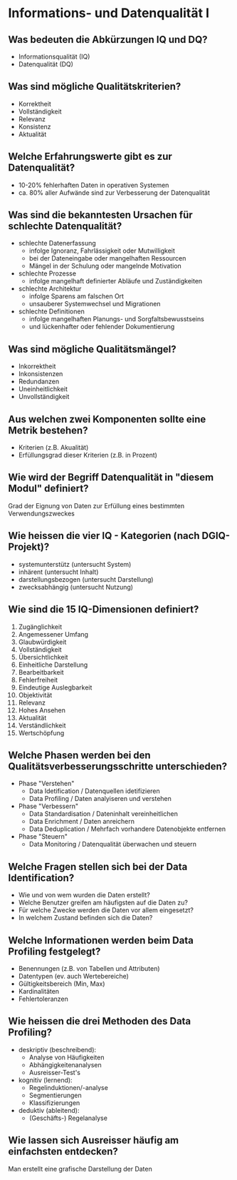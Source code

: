 # Informations- und Datenqualität I

## Was bedeuten die Abkürzungen IQ und DQ?
* Informationsqualität (IQ)
* Datenqualität (DQ)

## Was sind mögliche Qualitätskriterien?
* Korrektheit
* Vollständigkeit
* Relevanz
* Konsistenz
* Aktualität

## Welche Erfahrungswerte gibt es zur Datenqualität?
* 10-20% fehlerhaften Daten in operativen Systemen
* ca. 80% aller Aufwände sind zur Verbesserung der Datenqualität 

## Was sind die bekanntesten Ursachen für schlechte Datenqualität?
* schlechte Datenerfassung
    * infolge Ignoranz, Fahrlässigkeit oder Mutwilligkeit 
    * bei der Dateneingabe oder mangelhaften Ressourcen
    * Mängel in der Schulung oder mangelnde Motivation
* schlechte Prozesse
    * infolge mangelhaft definierter Abläufe und Zuständigkeiten 
* schlechte Architektur
    * infolge Sparens am falschen Ort
    * unsauberer Systemwechsel und Migrationen
* schlechte Definitionen
    * infolge mangelhaften Planungs- und Sorgfaltsbewusstseins 
    * und lückenhafter oder fehlender Dokumentierung 

## Was sind mögliche Qualitätsmängel?
* Inkorrektheit
* Inkonsistenzen
* Redundanzen
* Uneinheitlichkeit
* Unvollständigkeit

## Aus welchen zwei Komponenten sollte eine Metrik bestehen? 
* Kriterien (z.B. Akualität)
* Erfüllungsgrad dieser Kriterien (z.B. in Prozent)

## Wie wird der Begriff Datenqualität in "diesem Modul" definiert?
Grad der Eignung von Daten zur Erfüllung eines bestimmten Verwendungszweckes

## Wie heissen die vier IQ - Kategorien (nach DGIQ-Projekt)?
* systemunterstütz (untersucht System)
* inhärent (untersucht Inhalt)
* darstellungsbezogen (untersucht Darstellung)
* zwecksabhängig (untersucht Nutzung)

## Wie sind die 15 IQ-Dimensionen definiert?
1. Zugänglichkeit
2. Angemessener Umfang
3. Glaubwürdigkeit
4. Vollständigkeit
5. Übersichtlichkeit
6. Einheitliche Darstellung
7. Bearbeitbarkeit
8. Fehlerfreiheit
9. Eindeutige Auslegbarkeit
10. Objektivität
11. Relevanz
12. Hohes Ansehen
13. Aktualität
14. Verständlichkeit
15. Wertschöpfung

## Welche Phasen werden bei den Qualitätsverbesserungsschritte unterschieden?
* Phase "Verstehen"
    * Data Idetification / Datenquellen idetifizieren
    * Data Profiling / Daten analyiseren und verstehen
* Phase "Verbessern"
    * Data Standardisation / Dateninhalt vereinheitlichen
    * Data Enrichment / Daten anreichern
    * Data Deduplication / Mehrfach vorhandere Datenobjekte entfernen
* Phase "Steuern"
    * Data Monitoring / Datenqualität überwachen und steuern

## Welche Fragen stellen sich bei der Data Identification?
* Wie und von wem wurden die Daten erstellt?
* Welche Benutzer greifen am häufigsten auf die Daten zu?
* Für welche Zwecke werden die Daten vor allem eingesetzt?
* In welchem Zustand befinden sich die Daten?

## Welche Informationen werden beim Data Profiling festgelegt?
* Benennungen (z.B. von Tabellen und Attributen)
* Datentypen (ev. auch Wertebereiche)
* Gültigkeitsbereich (Min, Max)
* Kardinalitäten
* Fehlertoleranzen

## Wie heissen die drei Methoden des Data Profiling?
* deskriptiv (beschreibend): 
    * Analyse von Häufigkeiten
    * Abhängigkeitenanalysen
    * Ausreisser-Test's
* kognitiv (lernend): 
    * Regelinduktionen/-analyse
    * Segmentierungen
    * Klassifizierungen
* deduktiv (ableitend): 
    * (Geschäfts-) Regelanalyse

## Wie lassen sich Ausreisser häufig am einfachsten entdecken?
Man erstellt eine grafische Darstellung der Daten

